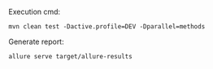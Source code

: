 Execution cmd:

`mvn clean test -Dactive.profile=DEV -Dparallel=methods`

Generate report:

`allure serve target/allure-results`
